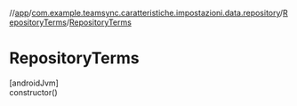 //[app](../../../index.md)/[com.example.teamsync.caratteristiche.impostazioni.data.repository](../index.md)/[RepositoryTerms](index.md)/[RepositoryTerms](-repository-terms.md)

# RepositoryTerms

[androidJvm]\
constructor()
